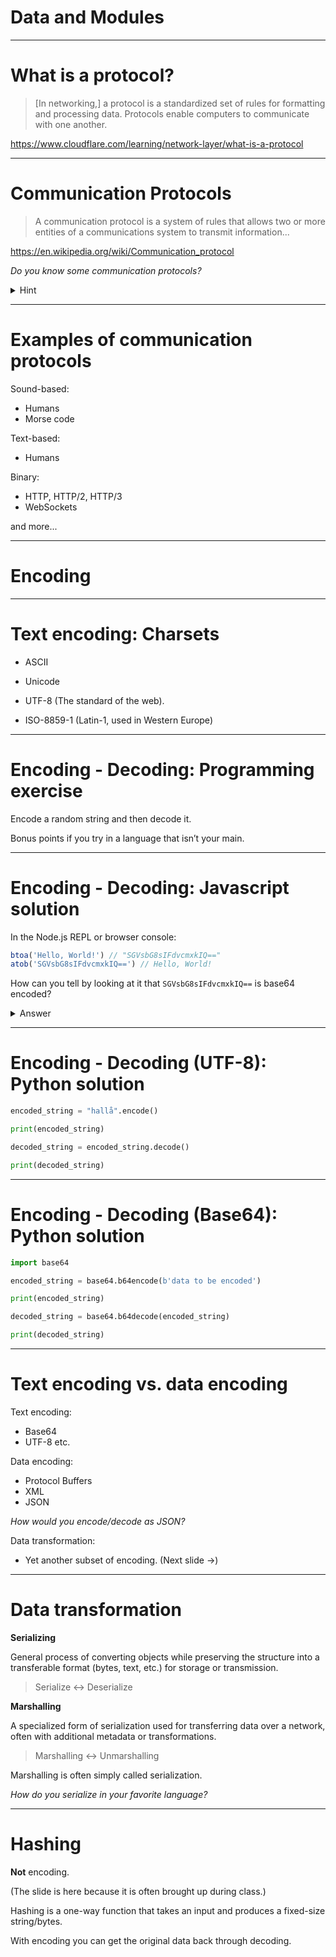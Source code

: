 <div class="title-card">
    <h1>Data and Modules</h1>
</div>

---

# What is a protocol?

> [In networking,] a protocol is a standardized set of rules for formatting and processing data. Protocols enable computers to communicate with one another.

https://www.cloudflare.com/learning/network-layer/what-is-a-protocol


---

# Communication Protocols

> A communication protocol is a system of rules that allows two or more entities of a communications system to transmit information...

https://en.wikipedia.org/wiki/Communication_protocol

*Do you know some communication protocols?*

<details> 
  <summary>Hint</summary>
   Possible categories: Sound-based, Text-based, Binary
</details>

---

# Examples of communication protocols

Sound-based:

* Humans
* Morse code
    

Text-based:

* Humans

Binary:
	
* HTTP, HTTP/2, HTTP/3
* WebSockets

and more...

---

<div class="title-card">
    <h1>Encoding</h1>
</div>

---

# Text encoding: Charsets

* ASCII

* Unicode

* UTF-8 (The standard of the web).

* ISO-8859-1 (Latin-1, used in Western Europe)


---

<div class="exercise-card">
    <h1>Encoding - Decoding: Programming exercise</h1>
</div>

Encode a random string and then decode it.

Bonus points if you try in a language that isn’t your main.


---

<div class="exercise-card">
    <h1>Encoding - Decoding: Javascript solution</h1>
</div>

In the Node.js REPL or browser console:

```javascript
btoa('Hello, World!') // "SGVsbG8sIFdvcmxkIQ=="
atob('SGVsbG8sIFdvcmxkIQ==') // Hello, World!
```

How can you tell by looking at it that `SGVsbG8sIFdvcmxkIQ==` is base64 encoded?


<details>
  <summary>Answer</summary>
   They usually end in `==`, which is padding used to make the string length a multiple of 4.
   Try removing the comma. What happens?
</details>


---

<div class="exercise-card">
    <h1>Encoding - Decoding (UTF-8): Python solution</h1>
</div>

```python
encoded_string = "hallå".encode()

print(encoded_string)

decoded_string = encoded_string.decode()

print(decoded_string)
```

---

<div class="exercise-card">
    <h1>Encoding - Decoding (Base64): Python solution</h1>
</div>

```python
import base64

encoded_string = base64.b64encode(b'data to be encoded')

print(encoded_string)

decoded_string = base64.b64decode(encoded_string)

print(decoded_string)

```

---

# Text encoding vs. data encoding


Text encoding:

* Base64
* UTF-8
etc.

Data encoding:

* Protocol Buffers
* XML
* JSON

*How would you encode/decode as JSON?*

Data transformation:

* Yet another subset of encoding. (Next slide ->)

---

# Data transformation 

**Serializing**

General process of converting objects while preserving the structure into a transferable format (bytes, text, etc.) for storage or transmission.

> Serialize <-> Deserialize

**Marshalling**

A specialized form of serialization used for transferring data over a network, often with additional metadata or transformations.

> Marshalling <-> Unmarshalling

Marshalling is often simply called serialization. 

*How do you serialize in your favorite language?*


---

# Hashing

**Not** encoding. 

(The slide is here because it is often brought up during class.)

Hashing is a one-way function that takes an input and produces a fixed-size string/bytes.

With encoding you can get the original data back through decoding.


